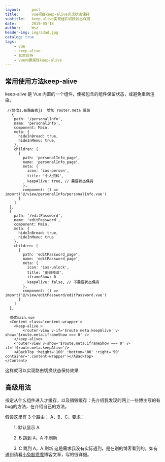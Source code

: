 ```yaml
---
layout:     post
title:      vue项目keep-alive实现状态保持
subtitle:   keep-alive实现组件切换状态保持
date:       2019-05-18
author:     Wsz
header-img: img/adad.jpg
catalog: true
tags:
    - vue
    - keep-alive
    - 状态保持
    - vue内置属性keep-alive
---
```


## 常用使用方法keep-alive

 keep-alive 是 Vue 内置的一个组件，使被包含的组件保留状态，或避免重新渲染。  
```
 //修改1.在路由表js  增加 router.meta 属性
   {
    path: '/personalInfo',
    name: 'personalInfo',
    component: Main,
    meta: {
      hideInBread: true,
      hideInMenu: true,
    },
    children: [
      {
        path: 'personalInfo_page',
        name: 'personalInfo_page',
        meta: {
          icon: 'ios-person',
          title: '个人资料',
          keepAlive: true, // 需要状态保持
        },
        component: () => import('@/view/personalInfo/personalInfo.vue')
      }
    ]
  },
  {
    path: '/editPassword',
    name: 'editPassword',
    component: Main,
    meta: {
      hideInBread: true,
      hideInMenu: true
    },
    children: [
      {
        path: 'editPassword_page',
        name: 'editPassword_page',
        meta: {
          icon: 'ios-unlock',
          title: '密码修改',
          iframeShow: 0
          keepAlive: false, // 不需要状态保持
        },
        component: () => import('@/view/editPassword/editPassword.vue')
      }
    ]
  },

  修改main.vue
  <Content class='content-wrapper'>
    <keep-alive >
        <router-view v-if='$route.meta.keepAlive' v-show='$route.meta.iframeShow === 0' />
    </keep-alive>
    <router-view v-show='$route.meta.iframeShow === 0' v-if='!$route.meta.keepAlive'/>
    <ABackTop :height='100' :bottom='80' :right='50' container='.content-wrapper'></ABackTop>
</Content>
```

这样就可以实现路由切换状态保持效果

## 高级用法

指定从什么组件进入才缓存，以及销毁缓存：先介绍我发现的网上一些博主写的有bug的方法，在介绍自己的方法。

假设这里有 3 个路由： A、B、C。要求：

　　1.   默认显示 A    

　　2.  B 跳到 A，A 不刷新 

　　3.  C 跳到 A，A 刷新
这是需求我没有实际遇到，是在别的博客看到的，如有遇到请看[小兔额乖乖](https://www.cnblogs.com/wangmaoling/p/9826063.html)博客文章，写的很详细。
